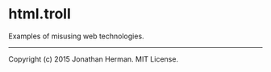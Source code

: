 # html.troll
Examples of misusing web technologies.

___

Copyright (c) 2015 Jonathan Herman. MIT License.
